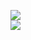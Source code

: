 [![](https://img.shields.io/badge/Made%20With-Github%20Spray-lightgrey.svg?style=for-the-badge&logo=github)](https://github.com/Annihil/github-spray#25394)  
[![](https://i.imgur.com/2DrTn0Z.gif)](https://github.com/Annihil/github-spray)